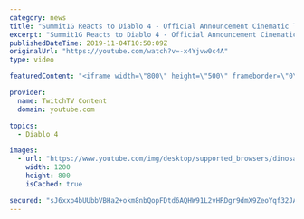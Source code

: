 ```yaml
---
category: news
title: "Summit1G Reacts to Diablo 4 - Official Announcement Cinematic Trailer"
excerpt: "Summit1G Reacts to Diablo 4 - Official Announcement Cinematic Trailer. Please Subscribe for more content! Leave a Like ..."
publishedDateTime: 2019-11-04T10:50:09Z
originalUrl: "https://youtube.com/watch?v=-x4Yjvw0c4A"
type: video

featuredContent: "<iframe width=\"800\" height=\"500\" frameborder=\"0\" src=\"https://www.youtube.com/embed/-x4Yjvw0c4A\" allow=\"accelerometer; autoplay; encrypted-media; gyroscope; picture-in-picture\" allowfullscreen></iframe>"

provider:
  name: TwitchTV Content
  domain: youtube.com

topics:
  - Diablo 4

images:
  - url: "https://www.youtube.com/img/desktop/supported_browsers/dinosaur.png"
    width: 1200
    height: 800
    isCached: true

secured: "sJ6xxo4bUUbbVBHa2+okm8nbQopFDtd6AQHW91L2vHRDgr9dmX9ZeoYqf32JAUHlNbsygfUlDW66nRgQSr+WQS9jgPsyayUkFokDG8I3R8DuGOqlvLYcs8Qo3TYrtJIcZetnbPikMQUWh2JN7ngW6z5S5yqGc4mLls+c5O3y7ujVzzjdHET04nfyeNT2I+FzJjATAuWi0NjoudiT+8lgjH7gAbjjon/2F3LCbZPUUgbBJ3rnz83mHMALe4GLYwr6iSyz/t80RLhZT3Z1Sfl6YGfEeYbPog1q7Yy7tLSTZ7vC4gnUy0FnKAXAWLLEGQ+tosNEEILOMZJLlLcN4B+nd9czGAdjSw6m3EvyF4pmfL9xr/tJgm2NtcQhF7fPc+luvL1349KVwRpSQIW21wgFRExKbvy0R5W0VAcjAenLV/XjksLo+dO1WDTVVqMrl49f;z0zTaVtzZja9107Or7oyYw=="
---
```


